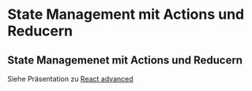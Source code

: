 # State Management mit Actions und Reducern

## State Managemenet mit Actions und Reducern

Siehe Präsentation zu [React advanced](./react-advanced-de.html#/7)
